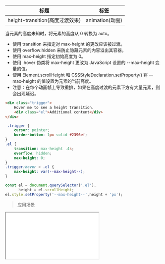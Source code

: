 | 标题                             | 标签           |
| -------------------------------- | -------------- |
| height-transition(高度过渡效果) | animation(动画) |

当元素的高度未知时，将元素的高度从 0 转换为 auto。

* 使用 transition 来指定对 max-height 的更改应该被过渡。
* 使用 overflow:hidden 来防止隐藏元素的内容溢出其容器。
* 使用 max-height 指定初始高度为 0。
* 使用 :hover 伪类将 max-height 更改为 JavaScript 设置的 --max-height 变量的值。
* 使用 Element.scrollHeight 和 CSSStyleDeclaration.setProperty() 将 --max-height 的值设置为元素的当前高度。
* 注意：在每个动画帧上导致重排，如果在高度过渡的元素下方有大量元素，则会出现延迟。

```html
<div class="trigger">
    Hover me to see a height transition.
    <div class="el">Additional content</div>
</div>
```

```css
 .trigger {
    cursor: pointer;
    border-bottom: 1px solid #2396ef;
}
.el {
    transition: max-height .4s;
    overflow: hidden;
    max-height: 0;
}
.trigger:hover > .el {
    max-height: var(--max-height--);
}
```

```js
const el = document.querySelector('.el'),
      height = el.scrollHeight;
el.style.setProperty('--max-height--',height + 'px');
```

> 应用场景

<iframe src="codes/css/html/height-transition.html"></iframe>




